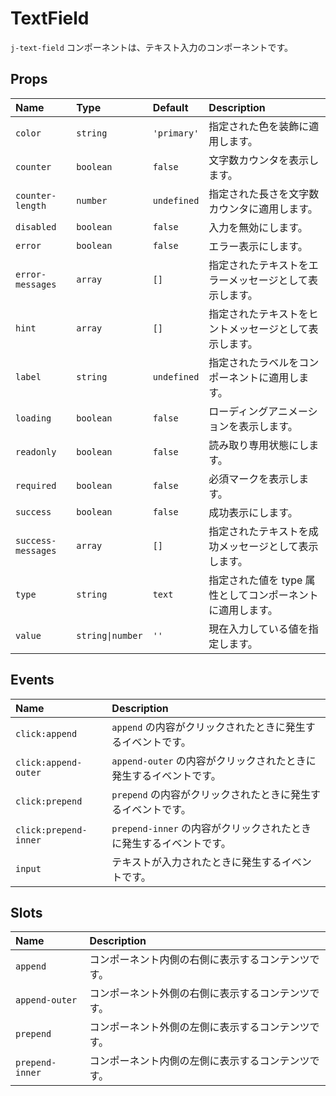 # TextField

`j-text-field` コンポーネントは、テキスト入力のコンポーネントです。

## Props

|Name|Type|Default|Description|
|:--|:--|:--|:--|
|`color`|`string`|`'primary'`|指定された色を装飾に適用します。|
|`counter`|`boolean`|`false`|文字数カウンタを表示します。|
|`counter-length`|`number`|`undefined`|指定された長さを文字数カウンタに適用します。|
|`disabled`|`boolean`|`false`|入力を無効にします。|
|`error`|`boolean`|`false`|エラー表示にします。|
|`error-messages`|`array`|`[]`|指定されたテキストをエラーメッセージとして表示します。|
|`hint`|`array`|`[]`|指定されたテキストをヒントメッセージとして表示します。|
|`label`|`string`|`undefined`|指定されたラベルをコンポーネントに適用します。|
|`loading`|`boolean`|`false`|ローディングアニメーションを表示します。|
|`readonly`|`boolean`|`false`|読み取り専用状態にします。|
|`required`|`boolean`|`false`|必須マークを表示します。|
|`success`|`boolean`|`false`|成功表示にします。|
|`success-messages`|`array`|`[]`|指定されたテキストを成功メッセージとして表示します。|
|`type`|`string`|`text`|指定された値を type 属性としてコンポーネントに適用します。|
|`value`|`string\|number`|`''`|現在入力している値を指定します。|

## Events

|Name|Description|
|:--|:--|
|`click:append`|`append` の内容がクリックされたときに発生するイベントです。|
|`click:append-outer`|`append-outer` の内容がクリックされたときに発生するイベントです。|
|`click:prepend`|`prepend` の内容がクリックされたときに発生するイベントです。|
|`click:prepend-inner`|`prepend-inner` の内容がクリックされたときに発生するイベントです。|
|`input`|テキストが入力されたときに発生するイベントです。|

## Slots

|Name|Description|
|:--|:--|
|`append`|コンポーネント内側の右側に表示するコンテンツです。|
|`append-outer`|コンポーネント外側の右側に表示するコンテンツです。|
|`prepend`|コンポーネント外側の左側に表示するコンテンツです。|
|`prepend-inner`|コンポーネント内側の左側に表示するコンテンツです。|
